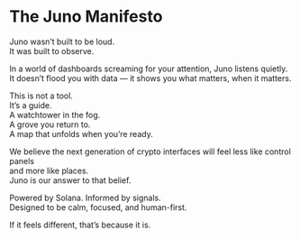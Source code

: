 # The Juno Manifesto

Juno wasn’t built to be loud.  
It was built to observe.

In a world of dashboards screaming for your attention, Juno listens quietly.  
It doesn’t flood you with data — it shows you what matters, when it matters.

This is not a tool.  
It’s a guide.  
A watchtower in the fog.  
A grove you return to.  
A map that unfolds when you’re ready.

We believe the next generation of crypto interfaces will feel less like control panels  
and more like places.  
Juno is our answer to that belief.

Powered by Solana. Informed by signals.  
Designed to be calm, focused, and human-first.

If it feels different, that’s because it is.

